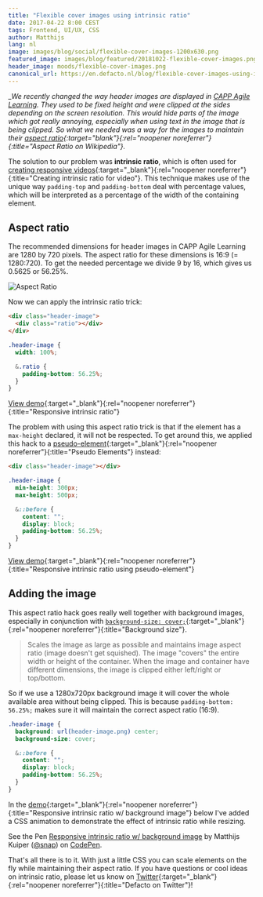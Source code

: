 ```yaml
---
title: "Flexible cover images using intrinsic ratio"
date: 2017-04-22 8:00 CEST
tags: Frontend, UI/UX, CSS
author: Matthijs
lang: nl
image: images/blog/social/flexible-cover-images-1200x630.png
featured_image: images/blog/featured/20181022-flexible-cover-images.png
header_image: moods/flexible-cover-images.png
canonical_url: https://en.defacto.nl/blog/flexible-cover-images-using-intrinsic-ratio/
---
```


__We recently changed the way header images are displayed in [CAPP Agile Learning](/capp-agile-learning/). They used to be fixed height and were clipped at the sides depending on the screen resolution. This would hide parts of the image which got really annoying, especially when using text in the image that is being clipped. So what we needed was a way for the images to maintain their [aspect ratio](https://en.wikipedia.org/wiki/Aspect_ratio){:target="_blank"}{:rel="noopener noreferrer"}{:title="Aspect Ratio on Wikipedia"}.__

The solution to our problem was **intrinsic ratio**, which is often used for [creating responsive videos](http://alistapart.com/article/creating-intrinsic-ratios-for-video){:target="\_blank"}{:rel="noopener noreferrer"}{:title="Creating intrinsic ratio for video"}. This technique makes use of the unique way `padding-top` and `padding-bottom` deal with percentage values, which will be interpreted as a percentage of the width of the containing element.

## Aspect ratio

The recommended dimensions for header images in CAPP Agile Learning are 1280 by 720 pixels. The aspect ratio for these dimensions is 16:9 (= 1280:720). To get the needed percentage we divide 9 by 16, which gives us 0.5625 or 56.25%.

![Aspect Ratio](blog/aspect-ratio.png)

Now we can apply the intrinsic ratio trick:

```html
<div class="header-image">
  <div class="ratio"></div>
</div>
```

```scss
.header-image {
  width: 100%;

  &.ratio {
    padding-bottom: 56.25%;
  }
}
```

[View demo](http://codepen.io/snap/full/MwqGYy/){:target="\_blank"}{:rel="noopener noreferrer"}{:title="Responsive intrinsic ratio"}

The problem with using this aspect ratio trick is that if the element has a `max-height` declared, it will not be respected. To get around this, we applied this hack to a [pseudo-element](https://developer.mozilla.org/en-US/docs/Web/CSS/Pseudo-elements){:target="\_blank"}{:rel="noopener noreferrer"}{:title="Pseudo Elements"} instead:

```html
<div class="header-image"></div>
```

```scss
.header-image {
  min-height: 300px;
  max-height: 500px;

  &::before {
    content: "";
    display: block;
    padding-bottom: 56.25%;
  }
}
```

[View demo](http://codepen.io/snap/full/EVPmOZ/){:target="\_blank"}{:rel="noopener noreferrer"}{:title="Responsive intrinsic ratio using pseudo-element"}

## Adding the image

This aspect ratio hack goes really well together with background images, especially in conjunction with [`background-size: cover;`](https://developer.mozilla.org/en-US/docs/Web/CSS/background-size){:target="\_blank"}{:rel="noopener noreferrer"}{:title="Background size"}.

> Scales the image as large as possible and maintains image aspect ratio (image doesn't get squished). The image "covers" the entire width or height of the container. When the image and container have different dimensions, the image is clipped either left/right or top/bottom.

So if we use a 1280x720px background image it will cover the whole available area without being clipped. This is because `padding-bottom: 56.25%;` makes sure it will maintain the correct aspect ratio (16:9).

```scss
.header-image {
  background: url(header-image.png) center;
  background-size: cover;

  &::before {
    content: "";
    display: block;
    padding-bottom: 56.25%;
  }
}
```

In the [demo](http://codepen.io/snap/full/NGxgLr/){:target="\_blank"}{:rel="noopener noreferrer"}{:title="Responsive intrinsic ratio w/ background image"} below I've added a CSS animation to demonstrate the effect of intrinsic ratio while resizing.

<p data-height="265" data-theme-id="0" data-slug-hash="NGxgLr" data-default-tab="css,result" data-user="snap" data-pen-title="Responsive intrinsic ratio w/ background image" class="codepen">See the Pen <a href="https://codepen.io/snap/pen/NGxgLr/">Responsive intrinsic ratio w/ background image</a> by Matthijs Kuiper (<a href="https://codepen.io/snap">@snap</a>) on <a href="https://codepen.io">CodePen</a>.</p>
<script async src="https://static.codepen.io/assets/embed/ei.js"></script>

That's all there is to it. With just a little CSS you can scale elements on the fly while maintaining their aspect ratio. If you have questions or cool ideas on intrinsic ratio, please let us know on [Twitter](https://twitter.com/DefactoSoftware){:target="_blank"}{:rel="noopener noreferrer"}{:title="Defacto on Twitter"}!
